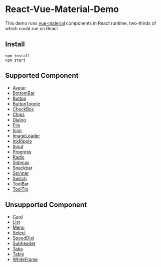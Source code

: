 # React-Vue-Material-Demo

This demo runs [vue-material](https://github.com/vuematerial/vue-material) components in React runtime, two-thirds of which could run on React

## Install
```
npm install
npm start
```

## Supported Component
* [Avatar](https://vuematerial.github.io/#/components/avatar)
* [BottomBar](https://vuematerial.github.io/#/components/bottom-bar)
* [Button](https://vuematerial.github.io/#/components/bottom)
* [ButtonToggle](https://vuematerial.github.io/#/components/bottom-toggle)
* [CheckBox](https://vuematerial.github.io/#/components/checkbox)
* [Chips](https://vuematerial.github.io/#/components/chips)
* [Dialog](https://vuematerial.github.io/#/components/dialog)
* [File](https://vuematerial.github.io/#/components/file)
* [Icon](https://vuematerial.github.io/#/components/icon)
* [ImageLoader](https://vuematerial.github.io/#/components/image-loader)
* [InkRipple](https://vuematerial.github.io/#/components/ink-ripple)
* [Input](https://vuematerial.github.io/#/components/input)
* [Progress](https://vuematerial.github.io/#/components/progress)
* [Radio](https://vuematerial.github.io/#/components/radio)
* [Sidenav](https://vuematerial.github.io/#/components/sidenav)
* [Snackbar](https://vuematerial.github.io/#/components/snackbar)
* [Spinner](https://vuematerial.github.io/#/components/spinner)
* [Switch](https://vuematerial.github.io/#/components/switch)
* [ToolBar](https://vuematerial.github.io/#/components/toolbar)
* [ToolTip](https://vuematerial.github.io/#/components/tooltip)

## Unsupported Component
* [Card](https://vuematerial.github.io/#/components/card)
* [List](https://vuematerial.github.io/#/components/list)
* [Menu](https://vuematerial.github.io/#/components/menu)
* [Select](https://vuematerial.github.io/#/components/select)
* [SpeedDial](https://vuematerial.github.io/#/components/speed-dial)
* [Subheader](https://vuematerial.github.io/#/components/subheader)
* [Tabs](https://vuematerial.github.io/#/components/tabs)
* [Table](https://vuematerial.github.io/#/components/table)
* [WhiteFrame](https://vuematerial.github.io/#/components/whiteframe)
